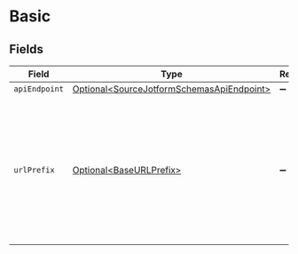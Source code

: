 # Basic


## Fields

| Field                                                                                                                                                                                                                                                   | Type                                                                                                                                                                                                                                                    | Required                                                                                                                                                                                                                                                | Description                                                                                                                                                                                                                                             |
| ------------------------------------------------------------------------------------------------------------------------------------------------------------------------------------------------------------------------------------------------------- | ------------------------------------------------------------------------------------------------------------------------------------------------------------------------------------------------------------------------------------------------------- | ------------------------------------------------------------------------------------------------------------------------------------------------------------------------------------------------------------------------------------------------------- | ------------------------------------------------------------------------------------------------------------------------------------------------------------------------------------------------------------------------------------------------------- |
| `apiEndpoint`                                                                                                                                                                                                                                           | [Optional\<SourceJotformSchemasApiEndpoint>](../../models/shared/SourceJotformSchemasApiEndpoint.md)                                                                                                                                                    | :heavy_minus_sign:                                                                                                                                                                                                                                      | N/A                                                                                                                                                                                                                                                     |
| `urlPrefix`                                                                                                                                                                                                                                             | [Optional\<BaseURLPrefix>](../../models/shared/BaseURLPrefix.md)                                                                                                                                                                                        | :heavy_minus_sign:                                                                                                                                                                                                                                      | You can access our API through the following URLs - Standard API Usage (Use the default API URL - https://api.jotform.com), For EU (Use the EU API URL - https://eu-api.jotform.com), For HIPAA (Use the HIPAA API URL - https://hipaa-api.jotform.com) |